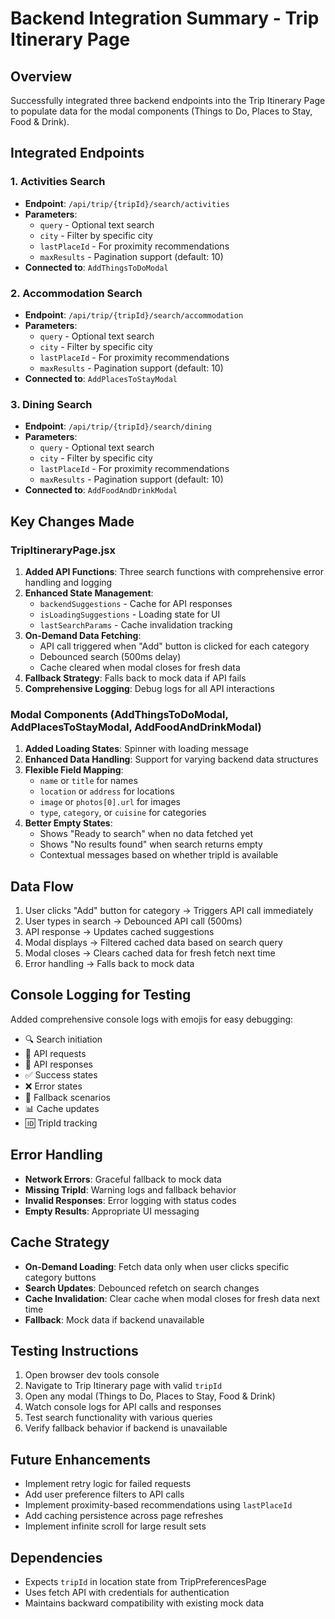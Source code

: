 # Backend Integration Summary - Trip Itinerary Page

## Overview
Successfully integrated three backend endpoints into the Trip Itinerary Page to populate data for the modal components (Things to Do, Places to Stay, Food & Drink).

## Integrated Endpoints

### 1. Activities Search
- **Endpoint**: `/api/trip/{tripId}/search/activities`
- **Parameters**: 
  - `query` - Optional text search
  - `city` - Filter by specific city
  - `lastPlaceId` - For proximity recommendations
  - `maxResults` - Pagination support (default: 10)
- **Connected to**: `AddThingsToDoModal`

### 2. Accommodation Search
- **Endpoint**: `/api/trip/{tripId}/search/accommodation`
- **Parameters**: 
  - `query` - Optional text search
  - `city` - Filter by specific city
  - `lastPlaceId` - For proximity recommendations
  - `maxResults` - Pagination support (default: 10)
- **Connected to**: `AddPlacesToStayModal`

### 3. Dining Search
- **Endpoint**: `/api/trip/{tripId}/search/dining`
- **Parameters**: 
  - `query` - Optional text search
  - `city` - Filter by specific city
  - `lastPlaceId` - For proximity recommendations
  - `maxResults` - Pagination support (default: 10)
- **Connected to**: `AddFoodAndDrinkModal`

## Key Changes Made

### TripItineraryPage.jsx
1. **Added API Functions**: Three search functions with comprehensive error handling and logging
2. **Enhanced State Management**: 
   - `backendSuggestions` - Cache for API responses
   - `isLoadingSuggestions` - Loading state for UI
   - `lastSearchParams` - Cache invalidation tracking
3. **On-Demand Data Fetching**:
   - API call triggered when "Add" button is clicked for each category
   - Debounced search (500ms delay)
   - Cache cleared when modal closes for fresh data
4. **Fallback Strategy**: Falls back to mock data if API fails
5. **Comprehensive Logging**: Debug logs for all API interactions

### Modal Components (AddThingsToDoModal, AddPlacesToStayModal, AddFoodAndDrinkModal)
1. **Added Loading States**: Spinner with loading message
2. **Enhanced Data Handling**: Support for varying backend data structures
3. **Flexible Field Mapping**: 
   - `name` or `title` for names
   - `location` or `address` for locations
   - `image` or `photos[0].url` for images
   - `type`, `category`, or `cuisine` for categories
4. **Better Empty States**: 
   - Shows "Ready to search" when no data fetched yet
   - Shows "No results found" when search returns empty
   - Contextual messages based on whether tripId is available

## Data Flow
1. User clicks "Add" button for category → Triggers API call immediately
2. User types in search → Debounced API call (500ms)
3. API response → Updates cached suggestions
4. Modal displays → Filtered cached data based on search query
5. Modal closes → Clears cached data for fresh fetch next time
6. Error handling → Falls back to mock data

## Console Logging for Testing
Added comprehensive console logs with emojis for easy debugging:
- 🔍 Search initiation
- 📡 API requests
- 📨 API responses
- ✅ Success states
- ❌ Error states
- 🔄 Fallback scenarios
- 📊 Cache updates
- 🆔 TripId tracking

## Error Handling
- **Network Errors**: Graceful fallback to mock data
- **Missing TripId**: Warning logs and fallback behavior
- **Invalid Responses**: Error logging with status codes
- **Empty Results**: Appropriate UI messaging

## Cache Strategy
- **On-Demand Loading**: Fetch data only when user clicks specific category buttons
- **Search Updates**: Debounced refetch on search changes
- **Cache Invalidation**: Clear cache when modal closes for fresh data next time
- **Fallback**: Mock data if backend unavailable

## Testing Instructions
1. Open browser dev tools console
2. Navigate to Trip Itinerary page with valid `tripId`
3. Open any modal (Things to Do, Places to Stay, Food & Drink)
4. Watch console logs for API calls and responses
5. Test search functionality with various queries
6. Verify fallback behavior if backend is unavailable

## Future Enhancements
- Implement retry logic for failed requests
- Add user preference filters to API calls
- Implement proximity-based recommendations using `lastPlaceId`
- Add caching persistence across page refreshes
- Implement infinite scroll for large result sets

## Dependencies
- Expects `tripId` in location state from TripPreferencesPage
- Uses fetch API with credentials for authentication
- Maintains backward compatibility with existing mock data
